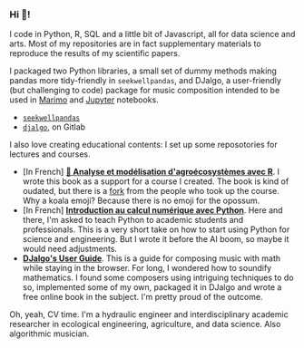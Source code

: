 ### Hi 👋!

I code in Python, R, SQL and a little bit of Javascript, all for data science and arts. Most of my repositories are in fact supplementary materials to reproduce the results of my scientific papers.

I packaged two Python libraries, a small set of dummy methods making pandas more tidy-friendly in `seekwellpandas`, and DJalgo, a user-friendly (but challenging to code) package for music composition intended to be used in [Marimo](https://github.com/marimo-team/marimo) and [Jupyter](https://github.com/jupyterlab/jupyterlab) notebooks.

- [`seekwellpandas`](https://github.com/essicolo/seekwellpandas)
- [`djalgo`](https://gitlab.com/essicolo/djalgo), on Gitlab

 I also love creating educational contents: I set up some reposotories for lectures and courses.

- [In French] [**🐨 Analyse et modélisation d'agroécosystèmes avec R**](https://github.com/essicolo/ecologie-mathematique-R). I wrote this book as a support for a course I created. The book is kind of oudated, but there is a [fork](https://github.com/chavalli/ecologie-mathematique-R) from the people who took up the course. Why a koala emoji? Because there is no emoji for the opossum.
- [In French] [**Introduction au calcul numérique avec Python**](https://github.com/essicolo/introduction-au-calcul-numerique-avec-python). Here and there, I'm asked to teach Python to academic students and professionals. This is a very short take on how to start using Python for science and engineering. But I wrote it before the AI boom, so maybe it would need adjustments.
- [**DJalgo's User Guide**](https://djalgo-ef307e.gitlab.io/source/user-guide.html). This is a guide for composing music with math while staying in the browser. For long, I wondered how to soundify mathematics. I found some composers using intriguing techniques to do so, implemented some of my own, packaged it in DJalgo and wrote a free online book in the subject. I'm pretty proud of the outcome.

Oh, yeah, CV time. I'm a hydraulic engineer and interdisciplinary academic researcher in ecological engineering, agriculture, and data science. Also algorithmic musician.
